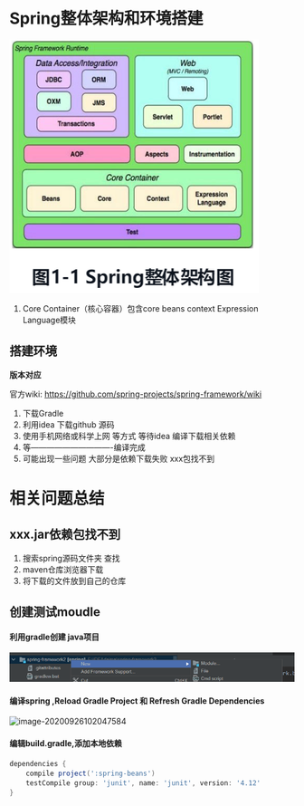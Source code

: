 # Spring整体架构和环境搭建

![image-20200923191651135](https://raw.githubusercontent.com/kujin521/Typora_images/master/img/20200923191652.png)

1. Core Container（核心容器）包含core beans context Expression Language模块

## 搭建环境

**版本对应**

官方wiki: https://github.com/spring-projects/spring-framework/wiki



1. 下载Gradle
2. 利用idea 下载github 源码
3. 使用手机网络或科学上网 等方式 等待idea 编译下载相关依赖
4. 等——————————-编译完成
5. 可能出现一些问题  大部分是依赖下载失败 xxx包找不到

# 相关问题总结

## xxx.jar依赖包找不到

1. 搜索spring源码文件夹 查找
2. maven仓库浏览器下载
3. 将下载的文件放到自己的仓库

## 创建测试moudle

#### 利用gradle创建 java项目

![image-20200926101840144](https://raw.githubusercontent.com/kujin521/Typora_images/master/img/20200926101840.png)

#### 编译spring ,Reload Gradle Project 和 Refresh Gradle Dependencies

![image-20200926102047584](../../../../AppData/Roaming/Typora/typora-user-images/image-20200926102047584.png)

#### 编辑build.gradle,添加本地依赖

```groovy
dependencies {
    compile project(':spring-beans')
    testCompile group: 'junit', name: 'junit', version: '4.12'
}
```